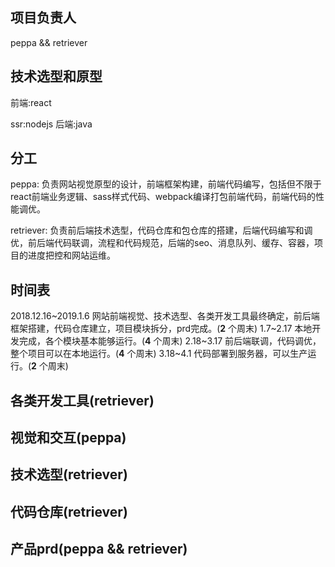 ## 项目负责人
peppa && retriever

## 技术选型和原型
前端:react

ssr:nodejs
后端:java


## 分工
peppa:
负责网站视觉原型的设计，前端框架构建，前端代码编写，包括但不限于react前端业务逻辑、sass样式代码、webpack编译打包前端代码，前端代码的性能调优。

retriever:
负责前后端技术选型，代码仓库和包仓库的搭建，后端代码编写和调优，前后端代码联调，流程和代码规范，后端的seo、消息队列、缓存、容器，项目的进度把控和网站运维。

## 时间表
2018.12.16\~2019.1.6 网站前端视觉、技术选型、各类开发工具最终确定，前后端框架搭建，代码仓库建立，项目模块拆分，prd完成。(__2__ 个周末)
1.7\~2.17 本地开发完成，各个模块基本能够运行。(__4__ 个周末)
2.18\~3.17 前后端联调，代码调优，整个项目可以在本地运行。(__4__ 个周末)
3.18\~4.1 代码部署到服务器，可以生产运行。(__2__ 个周末)


## 各类开发工具(retriever)


## 视觉和交互(peppa)


## 技术选型(retriever)


## 代码仓库(retriever)


## 产品prd(peppa && retriever)











